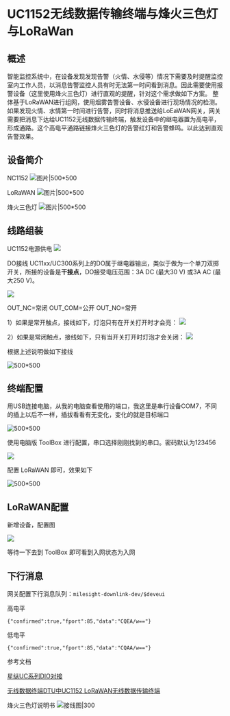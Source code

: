 # UC1152无线数据传输终端与烽火三色灯与LoRaWan

## 概述

智能监控系统中，在设备发现发现告警（火情、水侵等）情况下需要及时提醒监控室内工作人员，以消息告警监控人员有时无法第一时间看到消息。因此需要使用报警设备（这里使用烽火三色灯）进行直观的提醒，针对这个需求做如下方案。
整体基于LoRaWAN进行组网，使用烟雾告警设备、水侵设备进行现场情况的检测。如果发现火情、水情第一时间进行告警，同时将消息推送给LoEaWAN网关，网关需要把消息下达给UC1152无线数据传输终端，触发设备中的继电器置为高电平，形成通路。这个高电平通路链接烽火三色灯的告警红灯和告警蜂鸣。以此达到直观告警效果。

## 设备简介

NC1152
![图片|500*500](./img/NC1152.jpg)

LoRaWAN
![图片|500*500](./img/LoRaWAN.jpg)

烽火三色灯
![图片|500*500](./img/threeLight.jpg)

## 线路组装

UC1152电源供电
![](./img/img_20240112.png)

DO接线
UC11xx/UC300系列上的DO属于继电器输出，类似于做为一个单刀双掷开关，所接的设备是**干接点**，DO接受电压范围：3A DC (最大30 V) 或3A AC (最大250 V)。

![](./img/img_20240112_1.png)

OUT_NC=常闭
OUT_COM=公开
OUT_NO=常开

1）如果是常开触点，接线如下，灯泡只有在开关打开时才会亮：
![](./img/img_20240112_2.png)

2）如果是常闭触点，接线如下，只有当开关打开时灯泡才会关闭：
![](./img/img_20240112_3.png)

根据上述说明做如下接线

![500*500](./img/img_20240112_4.png)



## 终端配置

用USB连接电脑，从我的电脑查看使用的端口，我这里是串行设备COM7，不同的插上以后不一样，插拔看看有无变化，变化的就是目标端口

![500*500](./img/img_20240112_5.png)

使用电脑版 ToolBox 进行配置，串口选择刚刚找到的串口。密码默认为123456

![](./img/img_20240112_6.png)

配置 LoRaWAN 即可，效果如下

![500*500](./img/img_20240112_7.png)

## LoRaWAN配置

新增设备，配置图

![](./img/img_20240112_8.png)

等待一下去到 ToolBox 即可看到入网状态为入网

## 下行消息

网关配置下行消息队列：`milesight-downlink-dev/$deveui`

高电平

```
{"confirmed":true,"fport":85,"data":"CQEA/w=="}
```


低电平

```
{"confirmed":true,"fport":85,"data":"CQAA/w=="}
```



参考文档

[星纵UC系列DIO对接](https://www.milesight.cn/support/milesight-controller-4/)

[无线数据终端DTU中UC1152 LoRaWAN无线数据传输终端](https://www.milesight.cn/documents-download/)

烽火三色灯说明书
![接线图|300](./img/linImg.jpg)



